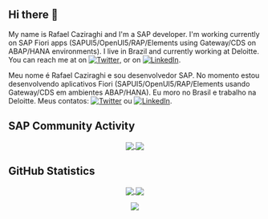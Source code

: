 ## Hi there 👋

My name is Rafael Caziraghi and I'm a SAP developer. I'm working currently on SAP Fiori apps (SAPUI5/OpenUI5/RAP/Elements using Gateway/CDS on ABAP/HANA environments). I live in Brazil and currently working at Deloitte. You can reach me at on [![Twitter][1.2]][1], or on [![LinkedIn][2.2]][2].

<!-- Icons -->

[1.2]: https://github.com/WaylonWalker/WaylonWalker/blob/main/icon/twitter.png?raw=true
[2.2]: https://github.com/WaylonWalker/WaylonWalker/blob/main/icon/linkedin.png?raw=true

<!-- Links to your social media accounts -->

[1]: https://twitter.com/rcaziraghi
[2]: https://www.linkedin.com/in/rcaziraghi/

Meu nome é Rafael Caziraghi e sou desenvolvedor SAP. No momento estou desenvolvendo aplicativos Fiori (SAPUI5/OpenUI5/RAP/Elements usando Gateway/CDS em ambientes ABAP/HANA). Eu moro no Brasil e trabalho na Deloitte. Meus contatos: [![Twitter][1.2]][1] ou [![LinkedIn][2.2]][2].

## SAP Community Activity
<p align = "center">
<a href="https://people.sap.com/rcaziraghi#overview">
  <img align="center" src="https://devrel-tools-prod-scn-badges-srv.cfapps.eu10.hana.ondemand.com/activity/rcaziraghi" />
</a>
<a href="https://people.sap.com/rcaziraghi#reputation">
  <img align="center" src="https://devrel-tools-prod-scn-badges-srv.cfapps.eu10.hana.ondemand.com/showcaseBadges/rcaziraghi" />
</a>
</p>

## GitHub Statistics
<p align = "center">
<a href="https://github.com/anuraghazra/github-readme-stats">
  <img align="center" src="https://github-readme-stats.vercel.app/api?username=rcaziraghi&count_private=true&show_icons=true&theme=dark&line_height=27" />
</a>
<a href="https://github.com/anuraghazra/github-readme-stats">
  <img align="center" src="https://github-readme-stats.vercel.app/api/top-langs/?username=rcaziraghi&show_icons=true&theme=dark" />
</a>
</p>

<p align = "center">
 <img  src="https://github-readme-streak-stats.herokuapp.com/?user=rcaziraghi&show_icons=true&locale=en&layout=compact&theme=dark&line_height=0" />
</p> 



<!--
**rcaziraghi/rcaziraghi** is a ✨ _special_ ✨ repository because its `README.md` (this file) appears on your GitHub profile.

Here are some ideas to get you started:

- 🔭 I’m currently working on ...
- 🌱 I’m currently learning ...
- 👯 I’m looking to collaborate on ...
- 🤔 I’m looking for help with ...
- 💬 Ask me about ...
- 📫 How to reach me: ...
- 😄 Pronouns: ...
- ⚡ Fun fact: ...
-->
